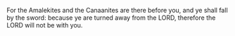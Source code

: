 For the Amalekites and the Canaanites are there before you, and ye shall fall by the sword: because ye are turned away from the LORD, therefore the LORD will not be with you.
